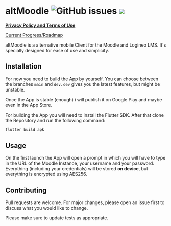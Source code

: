 # altMoodle ![GitHub issues](https://img.shields.io/github/issues/phibr0/altMoodle) ![](https://tokei.rs/b1/github/phibr0/altMoodle)

[**Privacy Policy and Terms of Use**](https://phibr0.github.io/altMoodle)

[Current Progress/Roadmap](https://github.com/phibr0/altMoodle/projects/1)

altMoodle is a alternative mobile Client for the Moodle and Logineo LMS. It's specially designed for ease of use and simplicity. 

## Installation

For now you need to build the App by yourself. You can choose between the branches `main` and `dev`. `dev` gives you the latest features, but might be unstable.


Once the App is stable (enough) i will publish it on Google Play and maybe even in the App Store.

For building the App you will need to install the Flutter SDK. After that clone the Repository and run the following command:

```zsh
flutter build apk
```

## Usage

On the first launch the App will open a prompt in which you will have to type in the URL of the Moodle Instance, your username and your password. Everything (including your credentials) will be stored **on device**, but everything is encrypted using AES256.

## Contributing
Pull requests are welcome. For major changes, please open an issue first to discuss what you would like to change.

Please make sure to update tests as appropriate.
